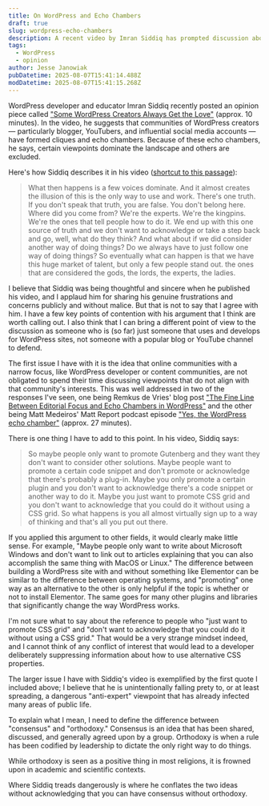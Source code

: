 ```yaml
---
title: On WordPress and Echo Chambers
draft: true
slug: wordpress-echo-chambers
description: A recent video by Imran Siddiq has prompted discussion about how we share different viewpoints within the WP community. Here are my thoughts.
tags:
  - WordPress
  - opinion
author: Jesse Janowiak
pubDatetime: 2025-08-07T15:41:14.488Z
modDatetime: 2025-08-07T15:41:15.268Z
---
```


WordPress developer and educator Imran Siddiq recently posted an opinion piece called ["Some WordPress Creators Always Get the Love"](https://youtu.be/7xtW4R8-nrc?si=ZGF8qKDulC61jJ29) (approx. 10 minutes). In the video, he suggests that communities of WordPress creators — particularly blogger, YouTubers, and influential social media accounts — have formed cliques and echo chambers. Because of these echo chambers, he says, certain viewpoints dominate the landscape and others are excluded.

Here's how Siddiq describes it in his video ([shortcut to
this passage](https://youtu.be/7xtW4R8-nrc?si=LEBnnQyWn6GkRV3V&t=289)):

> What then happens is a few voices dominate. And it
> almost creates the illusion of this is
> the only way to use and work. There's
> one truth. If you don't speak that
> truth, you are false. You don't belong
> here. Where did you come from? We're the
> experts. We're the kingpins. We're the
> ones that tell people how to do it. We
> end up with this one source of truth and
> we don't want to acknowledge or take a
> step back and go, well, what do they
> think? And what about if we did consider
> another way of doing things? Do we
> always have to just follow one way of
> doing things? So eventually what can
> happen is that we have this huge market
> of talent, but only a few people stand
> out. the ones that are considered the
> gods, the lords, the experts, the
> ladies.

I believe that Siddiq was being thoughtful and sincere when he published his video, and I applaud him for sharing his genuine frustrations and concerns publicly and without malice. But that is not to say that I agree with him. I have a few key points of contention with his argument that I think are worth calling out. I also think that I can bring a different point of view to the discussion as someone who is (so far) just someone that uses and develops for WordPress sites, not someone with a popular blog or YouTube channel to defend.

The first issue I have with it is the idea that online communities with a narrow focus, like WordPress developer or content communities, are not obligated to spend their time discussing viewpoints that do not align with that community's interests. This was well addressed in two of the responses I've seen, one being Remkus de Vries' blog post ["The Fine Line Between Editorial Focus and Echo Chambers in WordPress"](https://remkusdevries.com/the-fine-line-between-editorial-focus-and-echo-chambers-in-wordpress/) and the other being Matt Medeiros' Matt Report podcast episode ["Yes, the WordPress echo chamber"](https://share.transistor.fm/s/f5cbedcb) (approx. 27 minutes).

There is one thing I have to add to this point. In his video, Siddiq says:

> So maybe people only want to promote Gutenberg
> and they want they don't want to consider other solutions.
> Maybe people want to promote a certain code snippet and don't
> promote or acknowledge that there's probably a plug-in. Maybe
> you only promote a certain plugin and you don't want to
> acknowledge there's a code snippet or another way to do it.
> Maybe you just want to promote CSS grid and you don't want to
> acknowledge that you could do it without using a CSS grid. So
> what happens is you all almost virtually sign up to a way of
> thinking and that's all you put out there.

If you applied this argument to other fields, it would clearly make little sense. For example, "Maybe people only want to write about Microsoft Windows and don't want to link out to articles explaining that you can also accomplish the same thing with MacOS or Linux." The difference between building a WordPress site with and without something like Elementor can be similar to the difference between operating systems, and "promoting" one way as an alternative to the other is only helpful if the topic is whether or not to install Elementor. The same goes for many other plugins and libraries that significantly change the way WordPress works.

I'm not sure what to say about the reference to people who "just want to promote CSS grid" and "don't want to acknowledge that you could do it without using a CSS grid." That would be a very strange mindset indeed, and I cannot think of any conflict of interest that would lead to a developer deliberately suppressing information about how to use alternative CSS properties.

The larger issue I have with Siddiq's video is exemplified by the first quote I included above; I believe that he is unintentionally falling prety to, or at least spreading, a dangerous "anti-expert" viewpoint that has already infected many areas of public life.

To explain what I mean, I need to define the difference between "consensus" and "orthodoxy." Consensus is an idea that has been shared, discussed, and generally agreed upon by a group. Orthodoxy is when a rule has been codified by leadership to dictate the only right way to do things.

While orthodoxy is seen as a positive thing in most religions, it is frowned upon in academic and scientific contexts.

Where Siddiq treads dangerously is where he conflates the two ideas without acknowledging that you can have consensus without orthodoxy.
